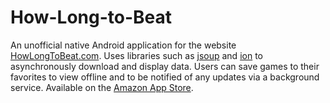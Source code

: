 # How-Long-to-Beat

An unofficial native Android application for the website [HowLongToBeat.com](http://howlongtobeat.com/). Uses libraries such as [jsoup](http://jsoup.org/) and [ion](https://github.com/koush/ion) to asynchronously download and display data. Users can save games to their favorites to view offline and to be notified of any updates via a background service. Available on the [Amazon App Store](https://www.amazon.com/CWftw-Game-Length/dp/B01FTSKAPW).
